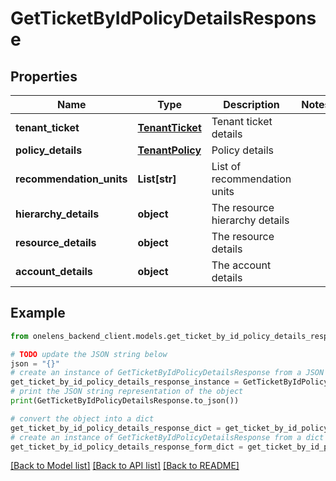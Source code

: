 # GetTicketByIdPolicyDetailsResponse


## Properties

Name | Type | Description | Notes
------------ | ------------- | ------------- | -------------
**tenant_ticket** | [**TenantTicket**](TenantTicket.md) | Tenant ticket details | 
**policy_details** | [**TenantPolicy**](TenantPolicy.md) | Policy details | 
**recommendation_units** | **List[str]** | List of recommendation units | 
**hierarchy_details** | **object** | The resource hierarchy details | 
**resource_details** | **object** | The resource details | 
**account_details** | **object** | The account details | 

## Example

```python
from onelens_backend_client.models.get_ticket_by_id_policy_details_response import GetTicketByIdPolicyDetailsResponse

# TODO update the JSON string below
json = "{}"
# create an instance of GetTicketByIdPolicyDetailsResponse from a JSON string
get_ticket_by_id_policy_details_response_instance = GetTicketByIdPolicyDetailsResponse.from_json(json)
# print the JSON string representation of the object
print(GetTicketByIdPolicyDetailsResponse.to_json())

# convert the object into a dict
get_ticket_by_id_policy_details_response_dict = get_ticket_by_id_policy_details_response_instance.to_dict()
# create an instance of GetTicketByIdPolicyDetailsResponse from a dict
get_ticket_by_id_policy_details_response_form_dict = get_ticket_by_id_policy_details_response.from_dict(get_ticket_by_id_policy_details_response_dict)
```
[[Back to Model list]](../README.md#documentation-for-models) [[Back to API list]](../README.md#documentation-for-api-endpoints) [[Back to README]](../README.md)


